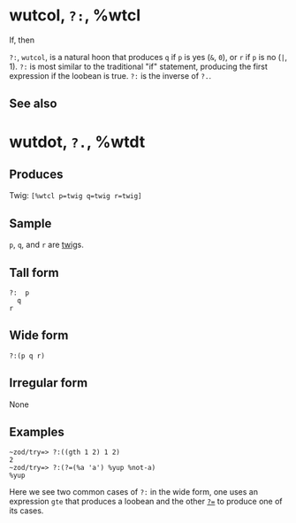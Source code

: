 wutcol, `?:`, %wtcl
============================

If, then

`?:`, `wutcol`, is a natural hoon that produces `q` if `p` is yes (`&`,
`0`), or `r` if `p` is no (`|`, 1). `?:` is most similar to the
traditional "if" statement, producing the first expression if the
loobean is true. `?:` is the inverse of `?.`.

See also
--------

wutdot, `?.`, %wtdt
============================

Produces
--------

Twig: `[%wtcl p=twig q=twig r=twig]`

Sample
------

`p`, `q`, and `r` are [twig]()s.

Tall form
---------

    ?:  p
      q
    r

Wide form
---------

    ?:(p q r)

Irregular form
--------------

None

Examples
--------

    ~zod/try=> ?:((gth 1 2) 1 2)
    2
    ~zod/try=> ?:(?=(%a 'a') %yup %not-a)
    %yup

Here we see two common cases of `?:` in the wide form, one uses an
expression `gte` that produces a loobean and the other [`?=`]() to
produce one of its cases.
